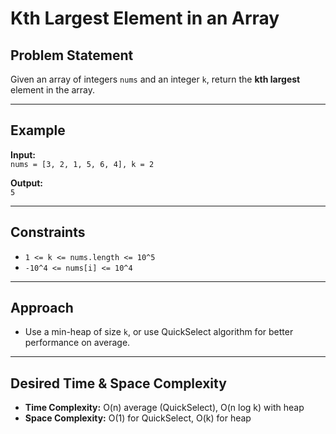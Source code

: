 # Kth Largest Element in an Array

## Problem Statement

Given an array of integers `nums` and an integer `k`, return the **kth largest** element in the array.

---

## Example

**Input:**  
`nums = [3, 2, 1, 5, 6, 4], k = 2`

**Output:**  
`5`

---

## Constraints

- `1 <= k <= nums.length <= 10^5`
- `-10^4 <= nums[i] <= 10^4`

---

## Approach

- Use a min-heap of size `k`, or use QuickSelect algorithm for better performance on average.

---

## Desired Time & Space Complexity

- **Time Complexity:** O(n) average (QuickSelect), O(n log k) with heap
- **Space Complexity:** O(1) for QuickSelect, O(k) for heap
